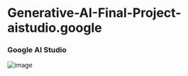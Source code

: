 # Generative-AI-Final-Project-aistudio.google

### Google AI Studio


![image](https://github.com/user-attachments/assets/386d9a87-9da9-40c8-a177-f141d827f30e)

